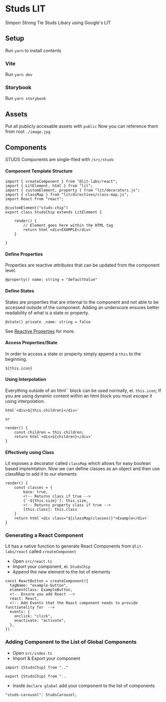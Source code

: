 # Studs LIT
Simpon Strong Tie Studs Libary using Google's LIT

## Setup
Run `yarn` to install contents

### Vite
Run `yarn dev`

### Storybook
Run `yarn storybook`

## Assets
Put all publicly accesable assets with `public`
Now you can reference them from root `./image.jpg`

## Components
STUDS Components are single-filed with `/src/studs`

#### Component Template Structure
```
import { createComponent } from "@lit-labs/react";
import { LitElement, html } from "lit";
import { customElement, property } from "lit/decorators.js";
import { classMap } from "lit/directives/class-map.js";
import React from "react";

@customElement("studs-chip")
export class StudsChip extends LitElement {

    render() {
        // Element goes here within the HTML tag
        return html`<div>EXAMPLE</div>`
    }

}
```

#### Define Properties
Properties are reactive *attributes* that can be updated from the component level. 
```
@property() name: string = "defaultValue"
```

#### Define States
States are properties that are internal to the component and not able to be accessed outside of the component.
Adding an underscore ensures better readability of what is a state or property.
```
@state() private _name: string = false
```

See [Reactive Properties](https://lit.dev/docs/components/properties/) for more.

#### Access Properties/State
In order to access a state or property simply append a `this` to the beginning.
```
${this.icon}
```
#### Using Interpolation
Everything outside of an html`` block can be used normally, ei. `this.icon`; If you are using dynamic content within an html block you must *escape* it using interpolation.
```
html`<div>${this.children}</div>`

or

render() {
    const children = this.children;
    return html`<div>${children}</div>`
}
```
#### Effectively using Class
Lit exposes a decorator called `classMap` which allows for easy boolean based implemtation.
Now we can define classes as an object and then use classMap to add it to our elements
```
render() {
    const classes = {
        base: true,
        <!-- Returns class if true -->
        [`-${this.size}`]: this.size,
        <!-- Returns property class if true -->
        [this.class]: this.class
    }
    return html`<div class="${classMap(classes)}">Example</div>`
}
```

### Generating a React Component
Lit has a native function to generate React Components from `@lit-labs/react` called `createComponent`

- Open `src/react.ts`
- Import your component, ei. `StudsChip`
- Append the new element to the list of elements

```
const ReactButton = createComponent({
  tagName: "example-button",
  elementClass: ExampleButton,
  <!-- Ensure you add React -->
  react: React,
  <!-- Add Events that the React component needs to provide functionality for  -->
  events: {
    onclick: "click",
    onactivate: "activate",
  },
})
```

### Adding Component to the List of Global Components
- Open `src/index.ts`
- Import & Export your component

```
import {StudsChip} from ".."

export {StudsChip} from "..
```

- Inside `declare global` add your component to the list of components

```
"studs-carousel": StudsCarousel;
```